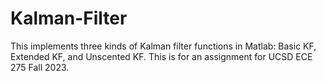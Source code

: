 # Kalman-Filter

This implements three kinds of Kalman filter functions in Matlab: Basic KF, Extended KF, and Unscented KF.
This is for an assignment for UCSD ECE 275 Fall 2023.
